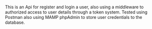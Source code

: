 This is an Api for register and login a user, also using a middleware to authorized access to user details through a token system. Tested using Postman also using MAMP phpAdmin to store user credentials to the database.
